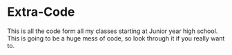 # Extra-Code
This is all the code form all my classes starting at Junior year high school. This is going to be a huge mess of code, so look through it if you really want to.
